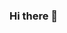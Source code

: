 ### Hi there 👋

<!--
**Suma-xy/Suma-xy** is a ✨ _special_ ✨ repository because its `README.md` (this file) appears on your GitHub profile.

Here are some ideas to get you started:

- 🔭 I’m currently working on ...
- 🌱 I’m currently learning ...
- 👯 I’m looking to collaborate on ...
- 🤔 I’m looking for help with ...
- 💬 Ask me about ...
- 📫 How to reach me: ...
- 😄 Pronouns: ...
- ⚡ Fun fact: ...
-->

<div id="tripetto"></div>
<script src="https://unpkg.com/tripetto-runner-foundation"></script>
<script src="https://unpkg.com/tripetto-runner-chat"></script>
<script src="https://unpkg.com/tripetto-services"></script>
<script>
var tripetto = TripettoServices.init({ token: "eyJhbGciOiJIUzI1NiIsInR5cCI6IkpXVCJ9.eyJ1c2VyIjoiaUV0d2dhK2xMcThCWHNOK2NWVldNNW5OZUc4anNhc1FtVUtmMFNNQTNrYz0iLCJkZWZpbml0aW9uIjoiUnR5MXUxZGFXWlJCQnFUam9pVW1HUkhJaU8ycDFpM0xiR2J3TzN4d3d0ST0iLCJ0eXBlIjoiY29sbGVjdCJ9.0ohYjoqCPNw_pJ2e01HXRtl0nyCOaIH7Hp3wXOu2n9Y" });

TripettoChat.run({
    element: document.getElementById("tripetto"),
    definition: tripetto.definition,
    styles: tripetto.styles,
    l10n: tripetto.l10n,
    locale: tripetto.locale,
    translations: tripetto.translations,
    attachments: tripetto.attachments,
    onSubmit: tripetto.onSubmit
});
</script>
